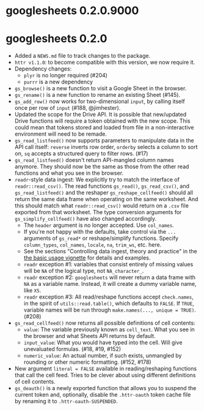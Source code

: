 # googlesheets 0.2.0.9000

# googlesheets 0.2.0

  * Added a `NEWS.md` file to track changes to the package.
  * `httr v1.1.0`: to become compatible with this version, we now require it.
  * Dependency changes:
    - `plyr` is no longer required (#204)
    - `purrr` is a new dependency
  * `gs_browse()` is a new function to visit a Google Sheet in the browser.
  * `gs_rename()` is a new function to rename an existing Sheet (#145).
  * `gs_add_row()` now works for two-dimensional `input`, by calling itself once per row of `input` (#188, @jimhester).
  * Updated the scope for the Drive API. It is possible that new/updated Drive functions will require a token obtained with the new scope. This could mean that tokens stored and loaded from file in a non-interactive environment will need to be remade.
  * `gs_read_listfeed()` now supports parameters to manipulate data in the API call itself: `reverse` inverts row order, `orderby` selects a column to sort on, `sq` accepts a structured query to filter rows. (#17)
  * `gs_read_listfeed()` doesn't return API-mangled column names anymore. They should now be the same as those from the other read functions and what you see in the browser.
  * `readr`-style data ingest: We explicitly try to match the interface of `readr::read_csv()`. The read functions `gs_read()`, `gs_read_csv()`, and `gs_read_listfeed()` and the reshaper `gs_reshape_cellfeed()` should all return the same data frame when operating on the same worksheet. And this should match what `readr::read_csv()` would return on a `.csv` file exported from that worksheet. The type conversion arguments for `gs_simplify_cellfeed()` have also changed accordingly.
    - The `header` argument is no longer accepted. Use `col_names`.
    - If you're not happy with the defaults, take control via the `...` arguments of `gs_read*` or reshape/simplify functions. Specify `column_types`, `col_names`, `locale`, `na`, `trim_ws`, etc. here.
    - See the sections "Controlling data ingest, theory and practice" in the [the basic usage vignette](https://github.com/jennybc/googlesheets/blob/master/vignettes/basic-usage.md) for details and examples.
    - `readr` exception #1: variables that consist entirely of missing values will be `NA` of the logical type, not `NA_character_`.
    - `readr` exception #2: `googlesheets` will never return a data frame with `NA` as a variable name. Instead, it will create a dummy variable name, like `X5`.
    - `readr` exception #3: All read/reshape functions accept `check.names`, in the spirit of `utils::read.table()`, which defaults to `FALSE`. If `TRUE`, variable names will be run through `make.names(..., unique = TRUE)`. (#208)
  * `gs_read_cellfeed()` now returns all possible definitions of cell contents:
    - `value`: The variable previously known as `cell_text`. What you see in the browser and what Sheets API returns by default.
    - `input_value`: What you would have typed into the cell. Will give unevaluated formulas. (#18, #19, #152)
    - `numeric_value`: An actual number, if such exists, unmangled by rounding or other numeric formatting. (#152, #178)
  * New argument `literal = FALSE` available in reading/reshaping functions that call the cell feed. Tries to be clever about using different definitions of cell contents.
  * `gs_deauth()` is a newly exported function that allows you to suspend the current token and, optionally, disable the `.httr-oauth` token cache file by renaming it to `.httr-oauth-SUSPENDED`.
